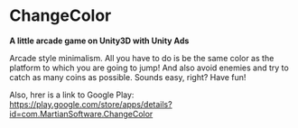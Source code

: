 # ChangeColor

**A little arcade game on Unity3D with Unity Ads**

Arcade style minimalism. All you have to do is be the same color as the platform to which you are going to jump! And also avoid enemies and try to catch as many coins as possible. Sounds easy, right? Have fun!

Also, hrer is a link to Google Play: https://play.google.com/store/apps/details?id=com.MartianSoftware.ChangeColor
